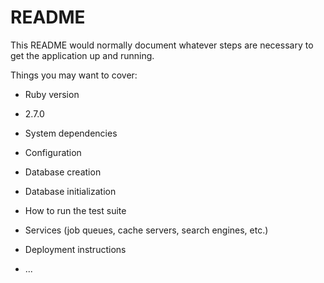 # README

This README would normally document whatever steps are necessary to get the
application up and running.

Things you may want to cover:

* Ruby version
* 2.7.0

* System dependencies

* Configuration

* Database creation

* Database initialization

* How to run the test suite

* Services (job queues, cache servers, search engines, etc.)

* Deployment instructions

* ...

